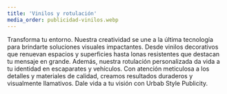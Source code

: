 ```yaml
---
title: 'Vinilos y rotulación'
media_order: publicidad-vinilos.webp
---
```


Transforma tu entorno. Nuestra creatividad se une a la última tecnología para brindarte soluciones visuales impactantes. Desde vinilos decorativos que renuevan espacios y superficies hasta lonas resistentes que destacan tu mensaje en grande. Además, nuestra rotulación personalizada da vida a tu identidad en escaparates y vehículos. Con atención meticulosa a los detalles y materiales de calidad, creamos resultados duraderos y visualmente llamativos. Dale vida a tu visión con Urbab Style Publicity.